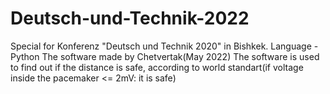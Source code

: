 # Deutsch-und-Technik-2022
Special for Konferenz "Deutsch und Technik 2020" in Bishkek.
Language - Python
The software made by Chetvertak(May 2022)
The software is used to find out if the distance is safe, according to world standart(if voltage inside the pacemaker <= 2mV: it is safe)



